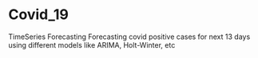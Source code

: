 # Covid_19
TimeSeries Forecasting
Forecasting covid positive cases for next 13 days using different models like ARIMA, Holt-Winter, etc
